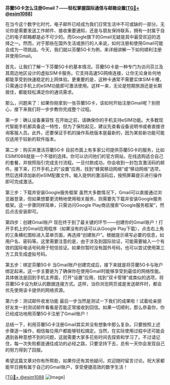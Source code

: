 **芬蘭5G卡怎么注册Gmail？——轻松掌握国际通信与邮箱设置[[TG💪+ @esim1088](https://t.me/s/esim1088)]**

在当今这个数字化时代，电子邮件已经成为我们日常生活中不可或缺的一部分。无论你是需要发送工作邮件、接收重要通知，还是与朋友保持联系，拥有一封属于自己的电子邮箱都是必不可少的。而Google旗下的Gmail无疑是其中最受欢迎的选择之一。然而，对于那些在国外生活或旅行的人来说，如何注册和使用Gmail可能会成为一项挑战。今天，我们就以芬蘭5G卡为例，来详细讲解一下如何顺利注册并使用Gmail。

首先，让我们了解一下芬蘭5G卡的基本情况。芬蘭5G卡是一种专门为访问芬兰及其周边地区设计的虚拟SIM卡服务。它支持高速5G网络连接，让你无论身处何地都能享受到快速稳定的上网体验。更重要的是，这种卡通常不需要实体SIM卡槽，只需通过手机上的eSIM功能即可激活使用。这样一来，无论是短期旅游还是长期居住，都能轻松满足你的通讯需求。

那么，问题来了：如果你刚拿到一张芬蘭5G卡，该如何开始注册Gmail呢？别担心，接下来我们将一步步教你完成整个过程。

第一步：确认设备兼容性
在开始之前，请确保你的手机支持eSIM功能。大多数现代智能手机都具备这一特性，但为了保险起见，建议先查看设备说明书或者直接咨询客服人员。此外，还要保证手机的操作系统版本是最新的，因为某些新功能可能仅适用于较新的软件版本。

第二步：购买并激活芬蘭5G卡
目前市面上有多家公司提供芬蘭5G卡的服务，比如ESIM1088就是一个不错的选择。你可以访问他们的官方网站，在线选购适合自己的套餐，并按照指引完成支付流程。一旦付款成功，你会收到一封包含激活码的邮件。接下来，打开手机上的“设置”应用，找到“蜂窝移动网络”或“移动网络”选项，然后选择添加新的eSIM配置文件。输入提供的激活码后，按照屏幕提示进行操作即可完成激活。

第三步：下载并安装Google服务框架
虽然大多数情况下，Gmail可以直接通过浏览器登录，但如果想要更流畅地使用相关服务，则需要先下载并安装Google服务框架。这一步骤同样简单，只需访问Google Play商店搜索“Google服务框架”，然后点击安装即可。

第四步：创建Gmail账户
现在终于到了最关键的环节——创建你的Gmail账户！打开手机上的Gmail应用程序（如果没有的话可以从Google Play下载），点击右上角的三条横杠图标进入菜单页面，再选择“创建账户”。根据提示填写必要的信息，如用户名、密码等。这里需要注意的是，由于涉及到国际验证，可能需要输入一个有效的国际电话号码用于短信验证。如果你暂时没有国外号码，也可以尝试使用第三方工具生成虚拟号码。

第五步：绑定芬蘭5G卡
当Gmail账户创建完成后，接下来就是将芬蘭5G卡与账户绑定起来。这一步主要是为了确保你在使用Gmail时能够享受到最佳的网络性能。具体做法是回到手机主界面，打开“设置”应用，找到“双卡管理”或类似的选项，将芬蘭5G卡设为默认的数据连接方式。这样，当你浏览网页或是发送邮件时，都会优先使用该卡提供的网络资源。

第六步：测试邮件收发功能
最后一步当然是测试一下我们的成果啦！试着给亲朋好友发一封测试邮件看看是否能正常接收到回信。如果一切顺利，那么恭喜你，你已经成功地用芬蘭5G卡注册了Gmail账户！

总结一下，利用芬蘭5G卡注册Gmail其实并没有想象中那么复杂。只要按照上述步骤逐一操作，相信每位用户都能够轻松搞定。当然，在实际使用过程中还可能会遇到各种意想不到的问题，这就需要大家多花些时间去探索和学习了。不过请记住，每一次失败都是通往成功的必经之路，只要坚持下去，总有一天你会发现自己的努力得到了回报。

希望这篇文章对你有所帮助，如果你还有其他疑问，欢迎随时留言讨论。祝大家都能早日拥有属于自己的Gmail账户，享受便捷高效的数字生活！

[[TG💪+ @esim1088](https://t.me/s/esim1088) ![Image](https://i.postimg.cc/4NQfJmqS/Snipaste-2025-05-13-00-14-12.png)]